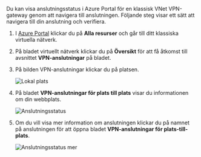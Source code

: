 Du kan visa anslutningsstatus i Azure Portal för en klassisk VNet VPN-gateway genom att navigera till anslutningen. Följande steg visar ett sätt att navigera till din anslutning och verifiera.

1. I [Azure Portal](http://portal.azure.com) klickar du på **Alla resurser** och går till ditt klassiska virtuella nätverk.
2. På bladet virtuellt nätverk klickar du på **Översikt** för att få åtkomst till avsnittet **VPN-anslutningar** på bladet.
3. På bilden VPN-anslutningar klickar du på platsen.

    ![Lokal plats](./media/vpn-gateway-verify-connection-azureportal-classic/localsitename.png "lokal plats")
4. På bladet **VPN-anslutningar för plats till plats** visar du informationen om din webbplats.

    ![Anslutningsstatus](./media/vpn-gateway-verify-connection-azureportal-classic/siteconnectstatus.png "anslutningsstatus")
5. Om du vill visa mer information om anslutningen klickar du på namnet på anslutningen för att öppna bladet **VPN-anslutningar för plats-till-plats**.

    ![Anslutningsstatus mer](./media/vpn-gateway-verify-connection-azureportal-classic/connections4.png "Anslutningsstatus mer info")